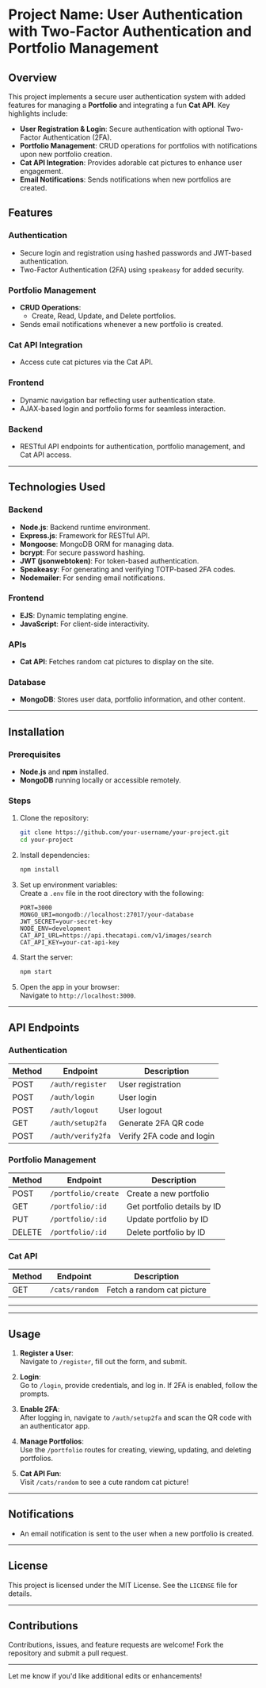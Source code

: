 # Project Name: **User Authentication with Two-Factor Authentication and Portfolio Management**

## Overview

This project implements a secure user authentication system with added features for managing a **Portfolio** and integrating a fun **Cat API**. Key highlights include:  
- **User Registration & Login**: Secure authentication with optional Two-Factor Authentication (2FA).  
- **Portfolio Management**: CRUD operations for portfolios with notifications upon new portfolio creation.  
- **Cat API Integration**: Provides adorable cat pictures to enhance user engagement.  
- **Email Notifications**: Sends notifications when new portfolios are created.  

## Features

### **Authentication**
- Secure login and registration using hashed passwords and JWT-based authentication.  
- Two-Factor Authentication (2FA) using `speakeasy` for added security.  

### **Portfolio Management**
- **CRUD Operations**:
  - Create, Read, Update, and Delete portfolios.
- Sends email notifications whenever a new portfolio is created.  

### **Cat API Integration**
- Access cute cat pictures via the Cat API.  

### **Frontend**
- Dynamic navigation bar reflecting user authentication state.  
- AJAX-based login and portfolio forms for seamless interaction.  

### **Backend**
- RESTful API endpoints for authentication, portfolio management, and Cat API access.  

---

## Technologies Used

### Backend
- **Node.js**: Backend runtime environment.
- **Express.js**: Framework for RESTful API.
- **Mongoose**: MongoDB ORM for managing data.  
- **bcrypt**: For secure password hashing.  
- **JWT (jsonwebtoken)**: For token-based authentication.  
- **Speakeasy**: For generating and verifying TOTP-based 2FA codes.  
- **Nodemailer**: For sending email notifications.  

### Frontend
- **EJS**: Dynamic templating engine.  
- **JavaScript**: For client-side interactivity.  

### APIs
- **Cat API**: Fetches random cat pictures to display on the site.  

### Database
- **MongoDB**: Stores user data, portfolio information, and other content.  

---

## Installation

### Prerequisites
- **Node.js** and **npm** installed.  
- **MongoDB** running locally or accessible remotely.  

### Steps
1. Clone the repository:  
   ```bash
   git clone https://github.com/your-username/your-project.git
   cd your-project
   ```
2. Install dependencies:  
   ```bash
   npm install
   ```
3. Set up environment variables:  
   Create a `.env` file in the root directory with the following:  
   ```env
   PORT=3000
   MONGO_URI=mongodb://localhost:27017/your-database
   JWT_SECRET=your-secret-key
   NODE_ENV=development
   CAT_API_URL=https://api.thecatapi.com/v1/images/search
   CAT_API_KEY=your-cat-api-key
   ```
4. Start the server:  
   ```bash
   npm start
   ```
5. Open the app in your browser:  
   Navigate to `http://localhost:3000`.  

---

## API Endpoints

### **Authentication**
| Method | Endpoint           | Description                     |
|--------|--------------------|---------------------------------|
| POST   | `/auth/register`    | User registration              |
| POST   | `/auth/login`       | User login                     |
| POST   | `/auth/logout`      | User logout                    |
| GET    | `/auth/setup2fa`    | Generate 2FA QR code           |
| POST   | `/auth/verify2fa`   | Verify 2FA code and login      |

### **Portfolio Management**
| Method | Endpoint           | Description                     |
|--------|--------------------|---------------------------------|
| POST   | `/portfolio/create` | Create a new portfolio          |
| GET    | `/portfolio/:id`    | Get portfolio details by ID     |
| PUT    | `/portfolio/:id`    | Update portfolio by ID          |
| DELETE | `/portfolio/:id`    | Delete portfolio by ID          |

### **Cat API**
| Method | Endpoint           | Description                     |
|--------|--------------------|---------------------------------|
| GET    | `/cats/random`      | Fetch a random cat picture      |

---

---

## Usage

1. **Register a User**:  
   Navigate to `/register`, fill out the form, and submit.  

2. **Login**:  
   Go to `/login`, provide credentials, and log in. If 2FA is enabled, follow the prompts.  

3. **Enable 2FA**:  
   After logging in, navigate to `/auth/setup2fa` and scan the QR code with an authenticator app.  

4. **Manage Portfolios**:  
   Use the `/portfolio` routes for creating, viewing, updating, and deleting portfolios.  

5. **Cat API Fun**:  
   Visit `/cats/random` to see a cute random cat picture!  

---

## Notifications

- An email notification is sent to the user when a new portfolio is created.  

---

## License

This project is licensed under the MIT License. See the `LICENSE` file for details.  

---

## Contributions

Contributions, issues, and feature requests are welcome! Fork the repository and submit a pull request.  

---

Let me know if you'd like additional edits or enhancements!